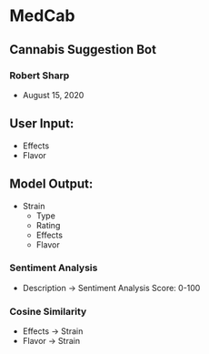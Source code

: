# MedCab
## Cannabis Suggestion Bot
### Robert Sharp
- August 15, 2020


## User Input:
- Effects
- Flavor

## Model Output:
- Strain
    - Type
    - Rating
    - Effects
    - Flavor

### Sentiment Analysis
- Description -> Sentiment Analysis Score: 0-100

### Cosine Similarity
- Effects -> Strain
- Flavor -> Strain
